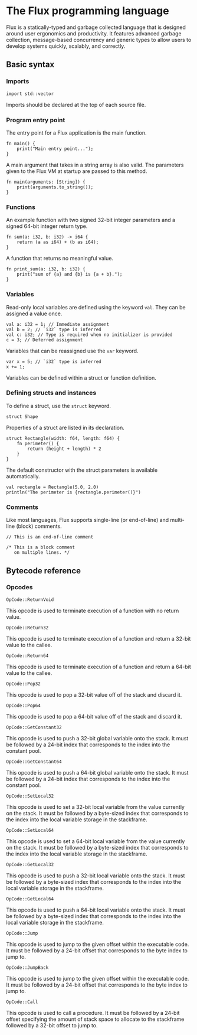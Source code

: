 # The Flux programming language

Flux is a statically-typed and garbage collected language that is designed around user ergonomics and productivity.
It features advanced garbage collection, message-based concurrency and generic types to allow users to develop systems
quickly, scalably, and correctly.

## Basic syntax

### Imports

```ignorelang
import std::vector
```
Imports should be declared at the top of each source file. 

### Program entry point
The entry point for a Flux application is the main function.

```ignorelang
fn main() {
    print("Main entry point...");
}
```

A main argument that takes in a string array is also valid. The parameters given to the Flux VM at startup are passed to this method.
```ignorelang
fn main(arguments: [String]) {
    print(arguments.to_string());
}
```

### Functions
An example function with two signed 32-bit integer parameters and a signed 64-bit integer return type.

```ignorelang
fn sum(a: i32, b: i32) -> i64 {
    return (a as i64) + (b as i64);
}
```

A function that returns no meaningful value.
```ignorelang
fn print_sum(a: i32, b: i32) {
    print("sum of {a} and {b} is {a + b}.");
}
```

### Variables
Read-only local variables are defined using the keyword `val`. They can be assigned a value once.

```ignorelang
val a: i32 = 1; // Immediate assignment
val b = 2; // `i32` type is inferred
val c: i32; // Type is required when no initializer is provided
c = 3; // Deferred assignment
```

Variables that can be reassigned use the `var` keyword.

```ignorelang
var x = 5; // `i32` type is inferred
x += 1;
```

Variables can be defined within a struct or function definition.

### Defining structs and instances

To define a struct, use the `struct` keyword.

```ignorelang
struct Shape
```

Properties of a struct are listed in its declaration.

```ignorelang
struct Rectangle(width: f64, length: f64) {
    fn perimeter() {
        return (height + length) * 2
    }
}
```

The default constructor with the struct parameters is available automatically.

```ignorelang
val rectangle = Rectangle(5.0, 2.0)
println("The perimeter is {rectangle.perimeter()}")
```

### Comments
Like most languages, Flux supports single-line (or end-of-line) and multi-line (block) comments.

```ignorelang
// This is an end-of-line comment

/* This is a block comment
   on multiple lines. */
```


## Bytecode reference

### Opcodes
```ignorelang
OpCode::ReturnVoid
```
This opcode is used to terminate execution of a function with no return value.

```ignorelang
OpCode::Return32
```
This opcode is used to terminate execution of a function and return a 32-bit value to the callee.

```ignorelang
OpCode::Return64
```
This opcode is used to terminate execution of a function and return a 64-bit value to the callee.

```ignorelang
OpCode::Pop32
```
This opcode is used to pop a 32-bit value off of the stack and discard it.

```ignorelang
OpCode::Pop64
```
This opcode is used to pop a 64-bit value off of the stack and discard it.

```ignorelang
OpCode::GetConstant32
```
This opcode is used to push a 32-bit global variable onto the stack. It must be followed by a 24-bit index that 
corresponds to the index into the constant pool.

```ignorelang
OpCode::GetConstant64
```
This opcode is used to push a 64-bit global variable onto the stack. It must be followed by a 24-bit index that
corresponds to the index into the constant pool.

```ignorelang
OpCode::SetLocal32
```
This opcode is used to set a 32-bit local variable from the value currently on the stack. It must be followed by a
byte-sized index that corresponds to the index into the local variable storage in the stackframe.

```ignorelang
OpCode::SetLocal64
```
This opcode is used to set a 64-bit local variable from the value currently on the stack. It must be followed by a
byte-sized index that corresponds to the index into the local variable storage in the stackframe.

```ignorelang
OpCode::GetLocal32
```
This opcode is used to push a 32-bit local variable onto the stack. It must be followed by a
byte-sized index that corresponds to the index into the local variable storage in the stackframe. 

```ignorelang
OpCode::GetLocal64
```
This opcode is used to push a 64-bit local variable onto the stack. It must be followed by a
byte-sized index that corresponds to the index into the local variable storage in the stackframe.

```ignorelang
OpCode::Jump
```
This opcode is used to jump to the given offset within the executable code. It must be followed by a 24-bit offset
that corresponds to the byte index to jump to.

```ignorelang
OpCode::JumpBack
```
This opcode is used to jump to the given offset within the executable code. It must be followed by a 24-bit offset
that corresponds to the byte index to jump to.

```ignorelang
OpCode::Call
```
This opcode is used to call a procedure. It must be followed by a 24-bit offset specifying the amount of stack space to 
allocate to the stackframe followed by a 32-bit offset to jump to.
